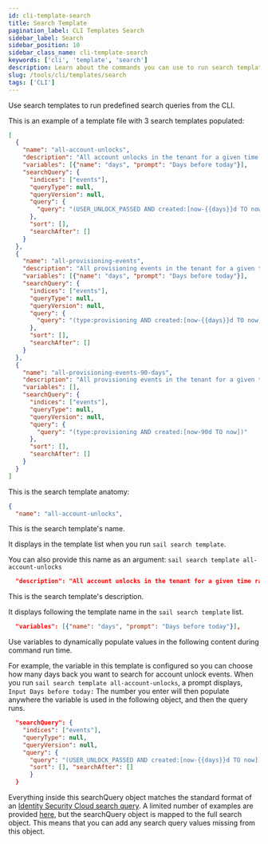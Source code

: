 ```yaml
---
id: cli-template-search
title: Search Template
pagination_label: CLI Templates Search
sidebar_label: Search
sidebar_position: 10
sidebar_class_name: cli-template-search
keywords: ['cli', 'template', 'search']
description: Learn about the commands you can use to run search templates from the CLI.
slug: /tools/cli/templates/search
tags: ['CLI']
---
```


Use search templates to run predefined search queries from the CLI.

This is an example of a template file with 3 search templates populated:

```json
[
  {
    "name": "all-account-unlocks",
    "description": "All account unlocks in the tenant for a given time range",
    "variables": [{"name": "days", "prompt": "Days before today"}],
    "searchQuery": {
      "indices": ["events"],
      "queryType": null,
      "queryVersion": null,
      "query": {
        "query": "(USER_UNLOCK_PASSED AND created:[now-{{days}}d TO now])"
      },
      "sort": [],
      "searchAfter": []
    }
  },
  {
    "name": "all-provisioning-events",
    "description": "All provisioning events in the tenant for a given time range",
    "variables": [{"name": "days", "prompt": "Days before today"}],
    "searchQuery": {
      "indices": ["events"],
      "queryType": null,
      "queryVersion": null,
      "query": {
        "query": "(type:provisioning AND created:[now-{{days}}d TO now])"
      },
      "sort": [],
      "searchAfter": []
    }
  },
  {
    "name": "all-provisioning-events-90-days",
    "description": "All provisioning events in the tenant for a given time range",
    "variables": [],
    "searchQuery": {
      "indices": ["events"],
      "queryType": null,
      "queryVersion": null,
      "query": {
        "query": "(type:provisioning AND created:[now-90d TO now])"
      },
      "sort": [],
      "searchAfter": []
    }
  }
]
```

This is the search template anatomy:

```json
{
  "name": "all-account-unlocks",
```

This is the search template's name.

It displays in the template list when you run `sail search template`.

You can also provide this name as an argument: `sail search template all-account-unlocks`

```json
  "description": "All account unlocks in the tenant for a given time range"
```

This is the search template's description.

It displays following the template name in the `sail search template` list.

```json
  "variables": [{"name": "days", "prompt": "Days before today"}],
```

Use variables to dynamically populate values in the following content during command run time.

For example, the variable in this template is configured so you can choose how many days back you want to search for account unlock events. When you run `sail search template all-account-unlocks`, a prompt displays, `Input Days before today:` The number you enter will then populate anywhere the variable is used in the following object, and then the query runs.

```json
  "searchQuery": {
    "indices": ["events"],
    "queryType": null,
    "queryVersion": null,
    "query": {
      "query": "(USER_UNLOCK_PASSED AND created:[now-{{days}}d TO now])" },
      "sort": [], "searchAfter": []
      }
  }
```

Everything inside this searchQuery object matches the standard format of an [Identity Security Cloud search query](https://documentation.sailpoint.com/saas/help/search/building-query.html). A limited number of examples are provided [here](https://developer.sailpoint.com/docs/api/v3/search-post), but the searchQuery object is mapped to the full search object. This means that you can add any search query values missing from this object.
